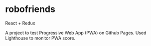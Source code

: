 # robofriends
React + Redux

A project to test Progressive Web App (PWA) on Github Pages.
Used Lighthouse to monitor PWA score.
